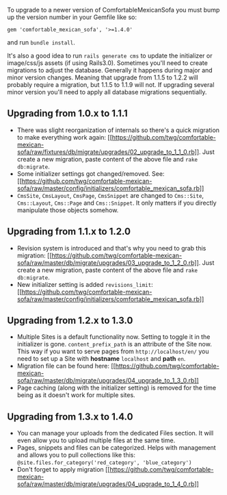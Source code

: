 To upgrade to a newer version of ComfortableMexicanSofa you must bump up the version number in your Gemfile like so:

    gem 'comfortable_mexican_sofa', '>=1.4.0'

and run `bundle install`. 

It's also a good idea to run `rails generate cms` to update the initializer or image/css/js assets (if using Rails3.0). Sometimes you'll need to create migrations to adjust the database. Generally it happens during major and minor version changes. Meaning that upgrade from 1.1.5 to 1.2.2 will probably require a migration, but 1.1.5 to 1.1.9 will not. If upgrading several minor version you'll need to apply all database migrations sequentially.

## Upgrading from 1.0.x to 1.1.1
* There was slight reorganization of internals so there's a quick migration to make everything work again: [[https://github.com/twg/comfortable-mexican-sofa/raw/fixtures/db/migrate/upgrades/02_upgrade_to_1_1_0.rb]]. Just create a new migration, paste content of the above file and `rake db:migrate`.
* Some initializer settings got changed/removed. See: [[https://github.com/twg/comfortable-mexican-sofa/raw/master/config/initializers/comfortable_mexican_sofa.rb]]
* `CmsSite`, `CmsLayout`, `CmsPage`, `CmsSnippet` are changed to `Cms::Site`, `Cms::Layout`, `Cms::Page` and `Cms::Snippet`. It only matters if you directly manipulate those objects somehow.

## Upgrading from 1.1.x to 1.2.0
* Revision system is introduced and that's why you need to grab this migration: [[https://github.com/twg/comfortable-mexican-sofa/raw/master/db/migrate/upgrades/03_upgrade_to_1_2_0.rb]]. Just create a new migration, paste content of the above file and `rake db:migrate`.
* New initializer setting is added `revisions_limit`: [[https://github.com/twg/comfortable-mexican-sofa/raw/master/config/initializers/comfortable_mexican_sofa.rb]]

## Upgrading from 1.2.x to 1.3.0
* Multiple Sites is a default functionality now. Setting to toggle it in the initializer is gone. `content_prefix_path` is an attribute of the Site now. This way if you want to serve pages from `http://localhost/en/` you need to set up a Site with **hostname** `localhost` and **path** `en`.
* Migration file can be found here: [[https://github.com/twg/comfortable-mexican-sofa/raw/master/db/migrate/upgrades/04_upgrade_to_1_3_0.rb]]
* Page caching (along with the initializer setting) is removed for the time being as it doesn't work for multiple sites.

## Upgrading from 1.3.x to 1.4.0
* You can manage your uploads from the dedicated Files section. It will even allow you to upload multiple files at the same time.
* Pages, snippets and files can be categorized. Helps with management and allows you to pull collections like this: `@site.files.for_category('red_category', 'blue_category')`
* Don't forget to apply migration [[https://github.com/twg/comfortable-mexican-sofa/raw/master/db/migrate/upgrades/04_upgrade_to_1_4_0.rb]]